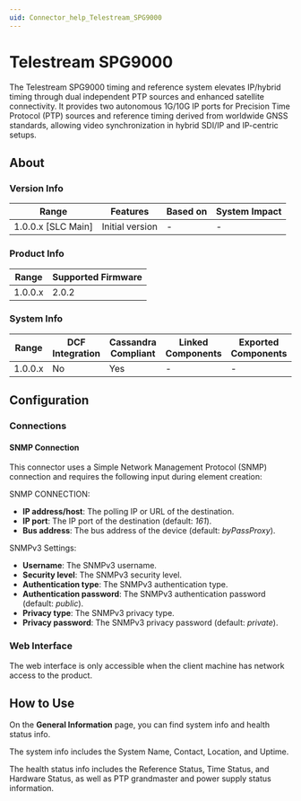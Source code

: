 ```yaml
---
uid: Connector_help_Telestream_SPG9000
---
```


# Telestream SPG9000

The Telestream SPG9000 timing and reference system elevates IP/hybrid timing through dual independent PTP sources and enhanced satellite connectivity. It provides two autonomous 1G/10G IP ports for Precision Time Protocol (PTP) sources and reference timing derived from worldwide GNSS standards, allowing video synchronization in hybrid SDI/IP and IP-centric setups.

## About

### Version Info

| Range              | Features        | Based on | System Impact |
|--------------------|-----------------|----------|---------------|
| 1.0.0.x [SLC Main] | Initial version | -        | -             |

### Product Info

| Range   | Supported Firmware |
|---------|--------------------|
| 1.0.0.x | 2.0.2              |

### System Info

| Range   | DCF Integration | Cassandra Compliant | Linked Components | Exported Components |
|---------|-----------------|---------------------|-------------------|---------------------|
| 1.0.0.x | No              | Yes                 | -                 | -                   |

## Configuration

### Connections

#### SNMP Connection

This connector uses a Simple Network Management Protocol (SNMP) connection and requires the following input during element creation:

SNMP CONNECTION:

- **IP address/host**: The polling IP or URL of the destination.
- **IP port**: The IP port of the destination (default: *161*).
- **Bus address**: The bus address of the device (default: *byPassProxy*).

SNMPv3 Settings:

- **Username**: The SNMPv3 username.
- **Security level**: The SNMPv3 security level.
- **Authentication type**: The SNMPv3 authentication type.
- **Authentication password**: The SNMPv3 authentication password (default: *public*).
- **Privacy type**: The SNMPv3 privacy type.
- **Privacy password**: The SNMPv3 privacy password (default: *private*).

### Web Interface

The web interface is only accessible when the client machine has network access to the product.

## How to Use

On the **General Information** page, you can find system info and health status info.

The system info includes the System Name, Contact, Location, and Uptime.

The health status info includes the Reference Status, Time Status, and Hardware Status, as well as PTP grandmaster and power supply status information.
